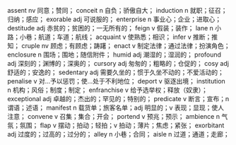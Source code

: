 assent nv 同意；赞同；
conceit n 自负；骄傲自大；
induction n 就职；征召；归纳；感应；
exorable adj 可说服的；
enterprise n 事业心；企业；进取心；
destitude adj 赤贫的；贫困的；一无所有的；
feign v 假装；装作；
lane n 小路；小巷；航道；车道；航线；
acquaint v 使熟悉；相识；
infer v 推断；推知；
cruple nv 顾虑；有顾虑；踌躇；
enact v 制定法律；通过法律；扮演角色；
enclosure n 围场；围地；随信附件；
humid adj 潮湿的；湿润的；
profound adj 深刻的；渊博的；深奥的；
cursory adj 匆匆的；粗略的；仓促的； 
cosy adj 舒适的；安逸的；
sedentary adj 需要久坐的；惯于久坐不动的；不爱活动的；
penalise v 对...予以惩罚；使...处于不利地位；
deport v 驱逐出境；
institution n 机构；风俗；制度；制定；
enfranchise v 给予选举权；释放（奴隶）；
exceptional adj 卓越的；杰出的；罕见的；特别的；
predicate v 断言；宣布；n 谓语；述语；
manifest n 载货单；旅客名单；adj 明显的；v 表现；显现；使人注意；
convene  v 召集；集合；开会；
portend v 预兆；预示；
ambience n 气氛；氛围；
flap v 摆动；拍动；轻拍；v  拍动；薄片；焦虑；紧张；
exorbitant adj 过度的；过高的；过分的；
alley n 小巷；合同；
aisle n 过道；通道；走廊；